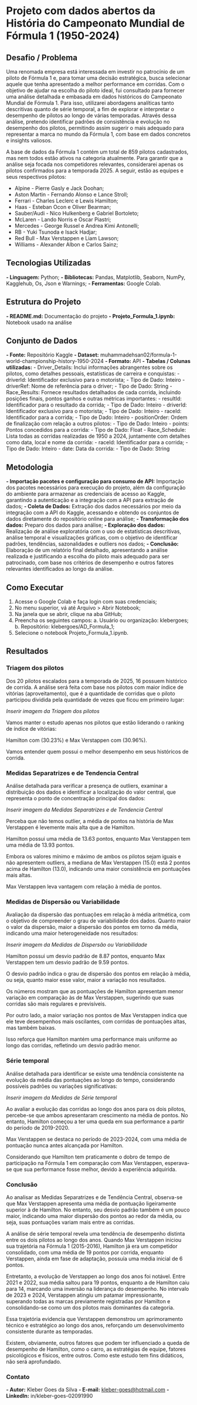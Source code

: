 # Projeto com dados abertos da História do Campeonato Mundial de Fórmula 1 (1950-2024)

## Desafio / Problema

Uma renomada empresa está interessada em investir no patrocínio de um piloto de Fórmula 1 e, para tomar uma decisão estratégica, busca selecionar aquele que tenha apresentado a melhor performance em corridas. Com o objetivo de ajudar na escolha do piloto ideal, fui consultado para fornecer uma análise detalhada e embasada em dados históricos do Campeonato Mundial de Fórmula 1. Para isso, utilizarei abordagens analíticas tanto descritivas quanto de série temporal, a fim de explorar e interpretar o desempenho de pilotos ao longo de várias temporadas. Através dessa análise, pretendo identificar padrões de consistência e evolução no desempenho dos pilotos, permitindo assim sugerir o mais adequado para representar a marca no mundo da Fórmula 1, com base em dados concretos e insights valiosos.

A base de dados da Fórmula 1 contém um total de 859 pilotos cadastrados, mas nem todos estão ativos na categoria atualmente. Para garantir que a análise seja focada nos competidores relevantes, considerarei apenas os pilotos confirmados para a temporada 2025. A seguir, estão as equipes e seus respectivos pilotos:

-	Alpine - Pierre Gasly e Jack Doohan;
-	Aston Martin - Fernando Alonso e Lance Stroll;
-	Ferrari - Charles Leclerc e Lewis Hamilton;
-	Haas - Esteban Ocon e Oliver Bearman;
-	Sauber/Audi - Nico Hulkenberg  e Gabriel Bortoleto; 
-	McLaren - Lando Norris e Oscar Piastri;
-	Mercedes - George Russel e Andrea Kimi Antonelli;
-	RB - Yuki Tsunoda e Isack Hadjar;
-	Red Bull - Max Verstappen e Liam Lawson;
-	Williams - Alexander Albon e Carlos Sainz;


## Tecnologias Utilizadas

**-    Linguagem:** Python;
**-    Bibliotecas:** Pandas, Matplotlib, Seaborn, NumPy, Kagglehub, Os, Json e Warnings;
**-    Ferramentas:** Google Colab.


## Estrutura do Projeto

**- README.md:** Documentação do projeto
**- Projeto_Formula_1.ipynb:** Notebook usado na análise


## Conjunto de Dados

**- Fonte:** Repositório Kaggle
**- Dataset:** muhammadehsan02/formula-1-world-championship-history-1950-2024
**- Formato:** API
**- Tabelas / Colunas utilizadas:**
    - Driver_Details: Inclui informações abrangentes sobre os pilotos, como detalhes pessoais, estatísticas de carreira e conquistas:
      - driverId: Identificador exclusivo para o motorista;
        - Tipo de Dado: Inteiro
      - driverRef: Nome de referência para o driver;
        - Tipo de Dado: String
    - Race_Results: Fornece resultados detalhados de cada corrida, incluindo posições finais, pontos ganhos e outras métricas importantes:
      - resultId: Identificador para o resultado da corrida;
        - Tipo de Dado: Inteiro
      - driverId: Identificador exclusivo para o motorista;
        - Tipo de Dado: Inteiro
      - raceId: Identificador para a corrida;
        - Tipo de Dado: Inteiro
      - positionOrder: Ordem de finalização com relação a outros pilotos:
        - Tipo de Dado: Inteiro
      - points: Pontos concedidos para a corrida:
        - Tipo de Dado: Float
    - Race_Schedule: Lista todas as corridas realizadas de 1950 a 2024, juntamente com detalhes como data, local e nome da corrida:
      - raceId: Identificador para a corrida;
        - Tipo de Dado: Inteiro
      - date: Data da corrida:
        - Tipo de Dado: String


## Metodologia

**- Importação pacotes e configuração para consumo de API:** Importação dos pacotes necessários para execução do projeto, além da configuração do ambiente para armazenar as credenciais de acesso ao Kaggle, garantindo a autenticação e a integração com a API para extração de dados;
**- Coleta de Dados:** Extração dos dados necessários por meio da integração com a API do Kaggle, acessando e obtendo os conjuntos de dados diretamente do repositório online para análise;
**- Transformação dos dados:** Preparo dos dados para análise;
**- Exploração dos dados:** Realização de análise exploratória com o uso de estatísticas descritivas, análise temporal e visualizações gráficas, com o objetivo de identificar padrões, tendências, sazonalidades e outliers nos dados;
**- Conclusão:** Elaboração de um relatório final detalhado, apresentando a análise realizada e justificando a escolha do piloto mais adequado para ser patrocinado, com base nos critérios de desempenho e outros fatores relevantes identificados ao longo da análise.


## Como Executar

1. Acesse o Google Colab e faça login com suas credenciais;
2. No menu superior, vá até Arquivo > Abrir Notebook;
3. Na janela que se abrir, clique na aba GitHub;
4. Preencha os seguintes campos:
  a. Usuário ou organização: klebergoes;
  b. Repositório: klebergoes/AD_Formula_1;
5. Selecione o notebook Projeto_Formula_1.ipynb.


## Resultados

### Triagem dos pilotos

Dos 20 pilotos escalados para a temporada de 2025, 16 possuem histórico de corrida. A análise será feita com base nos pilotos com maior índice de vitórias (aproveitamento), que é a quantidade de corridas que o piloto participou dividida pela quantidade de vezes que ficou em primeiro lugar:

*Inserir imagem da Triagem dos pilotos*

Vamos manter o estudo apenas nos pilotos que estão liderando o ranking de índice de vitórias: 

Hamilton com (30.23%) e Max Verstappen com (30.96%).

Vamos entender quem possui o melhor desempenho em seus históricos de corrida.


### Medidas Separatrizes e de Tendencia Central

Análise detalhada para verificar a presença de outliers, examinar a distribuição dos dados e identificar a localização do valor central, que representa o ponto de concentração principal dos dados:

*Inserir imagem da Medidas Separatrizes e de Tendencia Central*

Perceba que não temos outlier, a média de pontos na história de Max Verstappen é levemente mais alta que a de Hamilton.

Hamilton possui uma média de 13.63 pontos, enquanto Max Verstappen tem uma média de 13.93 pontos.

Embora os valores mínimo e máximo de ambos os pilotos sejam iguais e não apresentem outliers, a mediana de Max Verstappen (15.0) está 2 pontos acima de Hamilton (13.0), indicando uma maior consistência em pontuações mais altas.

Max Verstappen leva vantagem com relação à média de pontos.


### Medidas de Dispersão ou Variabilidade

Avaliação da dispersão das pontuações em relação à média aritmética, com o objetivo de compreender o grau de variabilidade dos dados. Quanto maior o valor da dispersão, maior a dispersão dos pontos em torno da média, indicando uma maior heterogeneidade nos resultados:

*Inserir imagem da Medidas de Dispersão ou Variabilidade*

Hamilton possui um desvio padrão de 8.87 pontos, enquanto Max Verstappen tem um desvio padrão de 9.59 pontos.

O desvio padrão indica o grau de dispersão dos pontos em relação à média, ou seja, quanto maior esse valor, maior a variação nos resultados.

Os números mostram que as pontuações de Hamilton apresentam menor variação em comparação às de Max Verstappen, sugerindo que suas corridas são mais regulares e previsíveis.

Por outro lado, a maior variação nos pontos de Max Verstappen indica que ele teve desempenhos mais oscilantes, com corridas de pontuações altas, mas também baixas.

Isso reforça que Hamilton mantém uma performance mais uniforme ao longo das corridas, refletindo um desvio padrão menor.


### Série temporal

Análise detalhada para identificar se existe uma tendência consistente na evolução da média das pontuações ao longo do tempo, considerando possíveis padrões ou variações significativas:

*Inserir imagem da Medidas de Série temporal*

Ao avaliar a evolução das corridas ao longo dos anos para os dois pilotos, percebe-se que ambos apresentaram crescimento na média de pontos. No entanto, Hamilton começou a ter uma queda em sua performance a partir do período de 2019-2020.

Max Verstappen se destaca no período de 2023-2024, com uma média de pontuação nunca antes alcançada por Hamilton.

Considerando que Hamilton tem praticamente o dobro de tempo de participação na Fórmula 1 em comparação com Max Verstappen, esperava-se que sua performance fosse melhor, devido à experiência adquirida.


### Conclusão

Ao analisar as Medidas Separatrizes e de Tendência Central, observa-se que Max Verstappen apresenta uma média de pontuação ligeiramente superior à de Hamilton. No entanto, seu desvio padrão também é um pouco maior, indicando uma maior dispersão dos pontos ao redor da média, ou seja, suas pontuações variam mais entre as corridas.

A análise de série temporal revela uma tendência de desempenho distinta entre os dois pilotos ao longo dos anos. Quando Max Verstappen iniciou sua trajetória na Fórmula 1 (2015-2016), Hamilton já era um competidor consolidado, com uma média de 19 pontos por corrida, enquanto Verstappen, ainda em fase de adaptação, possuía uma média inicial de 6 pontos.

Entretanto, a evolução de Verstappen ao longo dos anos foi notável. Entre 2021 e 2022, sua média saltou para 19 pontos, enquanto a de Hamilton caiu para 14, marcando uma inversão na liderança do desempenho. No intervalo de 2023 e 2024, Verstappen atingiu um patamar impressionante, superando todas as marcas previamente registradas por Hamilton e consolidando-se como um dos pilotos mais dominantes da categoria.

Essa trajetória evidencia que Verstappen demonstrou um aprimoramento técnico e estratégico ao longo dos anos, reforçando um desenvolvimento consistente durante as temporadas.

Existem, obviamente, outros fatores que podem ter influenciado a queda de desempenho de Hamilton, como o carro, as estratégias de equipe, fatores psicológicos e físicos, entre outros. Como este estudo tem fins didáticos, não será aprofundado.


### Contato

**-	Autor:** Kleber Goes da Silva
**-	E-mail:** kleber-goes@hotmail.com
**-	LinkedIn:** in/kleber-goes-02091990
